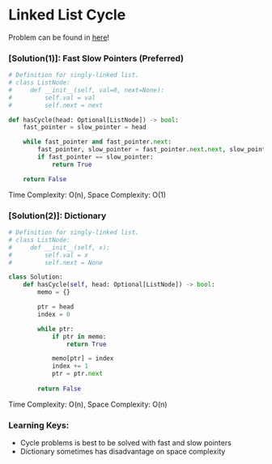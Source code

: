 # Linked List Cycle

Problem can be found in [here](https://leetcode.com/problems/linked-list-cycle/)!

### [Solution(1)]: Fast Slow Pointers (Preferred)

```python
# Definition for singly-linked list.
# class ListNode:
#     def __init__(self, val=0, next=None):
#         self.val = val
#         self.next = next

def hasCycle(head: Optional[ListNode]) -> bool:
    fast_pointer = slow_pointer = head

    while fast_pointer and fast_pointer.next:
        fast_pointer, slow_pointer = fast_pointer.next.next, slow_pointer.next
        if fast_pointer == slow_pointer:
            return True

    return False
```

Time Complexity: O(n), Space Complexity: O(1)

### [Solution(2)]: Dictionary

```python
# Definition for singly-linked list.
# class ListNode:
#     def __init__(self, x):
#         self.val = x
#         self.next = None

class Solution:
    def hasCycle(self, head: Optional[ListNode]) -> bool:
        memo = {}

        ptr = head
        index = 0

        while ptr:
            if ptr in memo:
                return True

            memo[ptr] = index
            index += 1
            ptr = ptr.next
        
        return False
```

Time Complexity: O(n), Space Complexity: O(n)

### Learning Keys:
- Cycle problems is best to be solved with fast and slow pointers
- Dictionary sometimes has disadvantage on space complexity